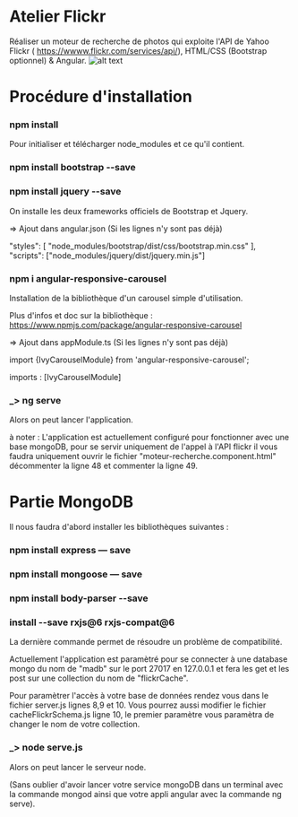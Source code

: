 # Atelier Flickr

Réaliser un moteur de recherche de photos qui exploite l'API de Yahoo Flickr ( https://wwww.flickr.com/services/api/), HTML/CSS (Bootstrap optionnel) & Angular.
![alt text](https://github.com/thdal/AtelierFlickr/blob/master/AtelierFlickr.png)

# Procédure d'installation

### npm install

Pour initialiser et télécharger node_modules et ce qu'il contient.

### npm install bootstrap --save 

### npm install jquery --save

On installe les deux frameworks officiels de Bootstrap et Jquery.

=> Ajout dans angular.json (Si les lignes n'y sont pas déjà)

"styles": [
              "node_modules/bootstrap/dist/css/bootstrap.min.css"
            ],
"scripts": ["node_modules/jquery/dist/jquery.min.js"]


### npm i angular-responsive-carousel

Installation de la bibliothèque d'un carousel simple d'utilisation.

Plus d'infos et doc sur la bibliothèque : https://www.npmjs.com/package/angular-responsive-carousel

=> Ajout dans appModule.ts (Si les lignes n'y sont pas déjà)

import {IvyCarouselModule} from 'angular-responsive-carousel';

imports : [IvyCarouselModule]

### _> ng serve

Alors on peut lancer l'application.

à noter : L'application est actuellement configuré pour fonctionner avec une base mongoDB, pour se servir uniquement de l'appel à l'API flickr il vous faudra uniquement ouvrir le fichier "moteur-recherche.component.html" décommenter la ligne 48 et commenter la ligne 49.

# Partie MongoDB

Il nous faudra d'abord installer les bibliothèques suivantes :

### npm install express — save

### npm install mongoose — save

### npm install body-parser --save

### install --save rxjs@6 rxjs-compat@6

La dernière commande permet de résoudre un problème de compatibilité.

Actuellement l'application est paramètré pour se connecter à une database mongo du nom de "madb" sur le port 27017 en 127.0.0.1 et fera les get et les post sur une collection du nom de "flickrCache". 

Pour paramètrer l'accès à votre base de données rendez vous dans le fichier server.js lignes 8,9 et 10. Vous pourrez aussi modifier le fichier cacheFlickrSchema.js ligne 10, le premier paramètre vous paramètra de changer le nom de votre collection.

### _> node serve.js

Alors on peut lancer le serveur node. 

(Sans oublier d'avoir lancer votre service mongoDB dans un terminal avec la commande mongod ainsi que votre appli angular avec la commande ng serve).


